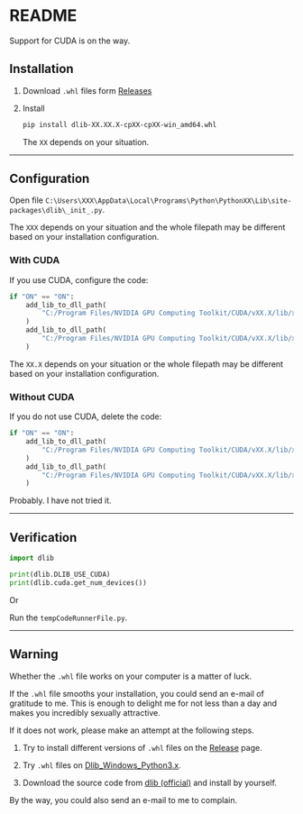 # README

Support for CUDA is on the way.

## Installation

1. Download `.whl` files form [Releases](https://github.com/eddiehe99/dlib-whl/releases)

2. Install

    ```bash
    pip install dlib-XX.XX.X-cpXX-cpXX-win_amd64.whl
    ```

    The `XX` depends on your situation.

---

## Configuration

Open file `C:\Users\XXX\AppData\Local\Programs\Python\PythonXX\Lib\site-packages\dlib\_init_.py`.

The `XXX` depends on your situation and the whole filepath may be different based on your installation configuration.

### With CUDA

If you use CUDA, configure the code:

```python
if "ON" == "ON":
    add_lib_to_dll_path(
        "C:/Program Files/NVIDIA GPU Computing Toolkit/CUDA/vXX.X/lib/x64/cudnn.lib"
    )
    add_lib_to_dll_path(
        "C:/Program Files/NVIDIA GPU Computing Toolkit/CUDA/vXX.X/lib/x64/cudart.lib"
    )
```

The `XX.X` depends on your situation or the whole filepath may be different based on your installation configuration.

### Without CUDA

If you do not use CUDA, delete the code:

```python
if "ON" == "ON":
    add_lib_to_dll_path(
        "C:/Program Files/NVIDIA GPU Computing Toolkit/CUDA/vXX.X/lib/x64/cudnn.lib"
    )
    add_lib_to_dll_path(
        "C:/Program Files/NVIDIA GPU Computing Toolkit/CUDA/vXX.X/lib/x64/cudart.lib"
    )
```

Probably. I have not tried it.

---

## Verification

```python
import dlib

print(dlib.DLIB_USE_CUDA)
print(dlib.cuda.get_num_devices())
```

Or

Run the `tempCodeRunnerFile.py`.

---

## Warning

Whether the `.whl` file works on your computer is a matter of luck.

If the `.whl` file smooths your installation, you could send an e-mail of gratitude to me. This is enough to delight me for not less than a day and makes you incredibly sexually attractive.

If it does not work, please make an attempt at the following steps.

1. Try to install different versions of `.whl` files on the [Release](https://github.com/eddiehe99/dlib-whl/releases) page.

2. Try `.whl` files on [Dlib_Windows_Python3.x](https://github.com/z-mahmud22/Dlib_Windows_Python3.x).

3. Download the source code from [dlib (official)](https://github.com/davisking/dlib) and install by yourself.

By the way, you could also send an e-mail to me to complain.
